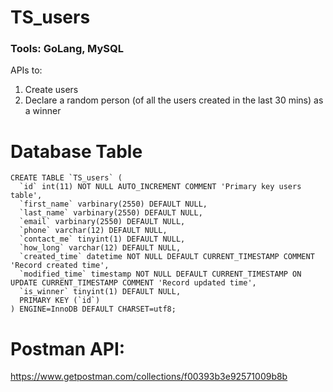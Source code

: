 # TS_users
### Tools: GoLang, MySQL 
APIs to:
  1. Create users
  2. Declare a random person (of all the users created in the last 30 mins) as a winner

# Database Table
```
CREATE TABLE `TS_users` (
  `id` int(11) NOT NULL AUTO_INCREMENT COMMENT 'Primary key users table',
  `first_name` varbinary(2550) DEFAULT NULL,
  `last_name` varbinary(2550) DEFAULT NULL,
  `email` varbinary(2550) DEFAULT NULL,
  `phone` varchar(12) DEFAULT NULL,
  `contact_me` tinyint(1) DEFAULT NULL,
  `how_long` varchar(12) DEFAULT NULL,
  `created_time` datetime NOT NULL DEFAULT CURRENT_TIMESTAMP COMMENT 'Record created time',
  `modified_time` timestamp NOT NULL DEFAULT CURRENT_TIMESTAMP ON UPDATE CURRENT_TIMESTAMP COMMENT 'Record updated time',
  `is_winner` tinyint(1) DEFAULT NULL,
  PRIMARY KEY (`id`)
) ENGINE=InnoDB DEFAULT CHARSET=utf8;
```

# Postman API:
https://www.getpostman.com/collections/f00393b3e92571009b8b
